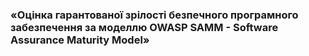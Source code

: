 ### «Оцінка гарантованої зрілості безпечного програмного забезпечення за моделлю OWASP SAMM - Software Assurance Maturity Model»
